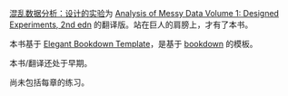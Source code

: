[混乱数据分析：设计的实验](https://wangzhen89.github.io/AMD/)为 [Analysis of Messy Data Volume 1: Designed Experiments, 2nd edn](https://doi.org/10.1201/EBK1584883340) 的翻译版。站在巨人的肩膀上，才有了本书。

本书基于 [Elegant Bookdown Template](https://bookdown.org/xiangyun/elegantbookdown/)，是基于 [bookdown](https://bookdown.org/yihui/bookdown/) 的模板。

本书/翻译还处于早期。

尚未包括每章的练习。
